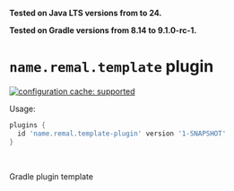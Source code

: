 **Tested on Java LTS versions from <!--property:java-runtime.min-version--><!--/property--> to <!--property:java-runtime.max-version-->24<!--/property-->.**

**Tested on Gradle versions from <!--property:gradle-api.min-version-->8.14<!--/property--> to <!--property:gradle-api.max-version-->9.1.0-rc-1<!--/property-->.**

# `name.remal.template` plugin

[![configuration cache: supported](https://img.shields.io/static/v1?label=configuration%20cache&message=supported&color=success)](https://docs.gradle.org/current/userguide/configuration_cache.html)

Usage:

<!--plugin-usage:name.remal.template-plugin-->

```groovy
plugins {
  id 'name.remal.template-plugin' version '1-SNAPSHOT'
}
```

<!--/plugin-usage-->

&nbsp;

Gradle plugin template
